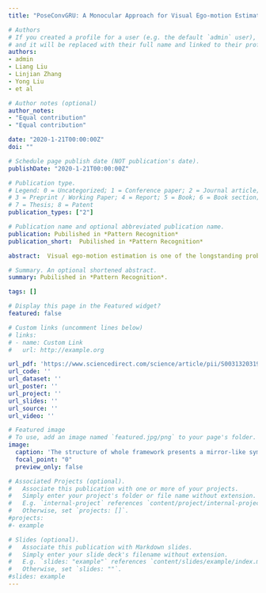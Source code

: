 ```yaml
---
title: "PoseConvGRU: A Monocular Approach for Visual Ego-motion Estimation by Learning"

# Authors
# If you created a profile for a user (e.g. the default `admin` user), write the username (folder name) here 
# and it will be replaced with their full name and linked to their profile.
authors:
- admin
- Liang Liu
- Linjian Zhang
- Yong Liu
- et al

# Author notes (optional)
author_notes:
- "Equal contribution"
- "Equal contribution"

date: "2020-1-21T00:00:00Z"
doi: ""

# Schedule page publish date (NOT publication's date).
publishDate: "2020-1-21T00:00:00Z"

# Publication type.
# Legend: 0 = Uncategorized; 1 = Conference paper; 2 = Journal article;
# 3 = Preprint / Working Paper; 4 = Report; 5 = Book; 6 = Book section;
# 7 = Thesis; 8 = Patent
publication_types: ["2"]

# Publication name and optional abbreviated publication name.
publication: Pubilished in *Pattern Recognition*
publication_short:  Pubilished in *Pattern Recognition*

abstract:  Visual ego-motion estimation is one of the longstanding problems which estimates the movement of cameras from images. Learning based ego-motion estimation methods have seen an increasing attention since its desirable properties of robustness to image noise and camera calibration independence. In this work, we propose a data-driven approach of learning based visual ego-motion estimation for a monocular camera. We use an end-to-end learning approach in allowing the model to learn a map from input image pairs to the corresponding ego-motion, which is parameterized as 6-DoF transformation matrix. We introduce a two-module Long-term Recurrent Convolutional Neural Networks called PoseConvGRU. The feature-encoding module encodes the short-term motion feature in an image pair, while the memory-propagating module captures the long-term motion feature in the consecutive image pairs. The visual memory is implemented with convolutional gated recurrent units, which allows propagating information over time. At each time step, two consecutive RGB images are stacked together to form a 6-channel tensor for feature-encoding module to learn how to extract motion information and estimate poses. The sequence of output maps is then passed through the memory-propagating module to generate the relative transformation pose of each image pair. In addition, we have designed a series of data augmentation methods to avoid the overfitting problem and improve the performance of the model when facing challengeable scenarios such as high-speed or reverse driving. We evaluate the performance of our proposed approach on the KITTI Visual Odometry benchmark and Malaga 2013 Dataset. The experiments show a competitive performance of the proposed method to the state-of-the-art monocular geometric and learning methods and encourage further exploration of learning-based methods for the purpose of estimating camera ego-motion even though geometrical methods demonstrate promising results.

# Summary. An optional shortened abstract.
summary: Pubilished in *Pattern Recognition*.

tags: []

# Display this page in the Featured widget?
featured: false

# Custom links (uncomment lines below)
# links:
# - name: Custom Link
#   url: http://example.org

url_pdf: 'https://www.sciencedirect.com/science/article/pii/S003132031930487X'
url_code: ''
url_dataset: ''
url_poster: ''
url_project: ''
url_slides: ''
url_source: ''
url_video: ''

# Featured image
# To use, add an image named `featured.jpg/png` to your page's folder. 
image:
  caption: 'The structure of whole framework presents a mirror-like symmetric construction.'
  focal_point: "0"
  preview_only: false

# Associated Projects (optional).
#   Associate this publication with one or more of your projects.
#   Simply enter your project's folder or file name without extension.
#   E.g. `internal-project` references `content/project/internal-project/index.md`.
#   Otherwise, set `projects: []`.
#projects:
#- example

# Slides (optional).
#   Associate this publication with Markdown slides.
#   Simply enter your slide deck's filename without extension.
#   E.g. `slides: "example"` references `content/slides/example/index.md`.
#   Otherwise, set `slides: ""`.
#slides: example
---
```

